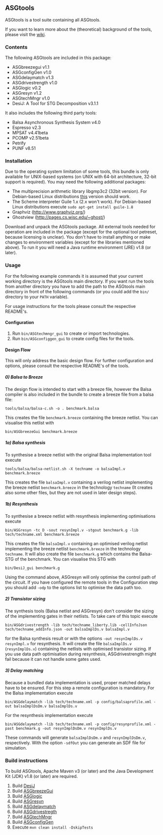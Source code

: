 ASGtools
--------

ASGtools is a tool suite containing all ASGtools.

If you want to learn more about the (theoretical) background of the tools, please visit the [wiki](https://github.com/hpiasg/asgtools/wiki).

### Contents ###

The following ASGtools are included in this package:

* ASGbreezegui v1.1
* ASGconfigGen v1.0
* ASGdelaymatch v1.3
* ASGdrivestrength v1.0
* ASGlogic v0.2
* ASGresyn v1.2
* ASGtechMngr v1.0
* DesiJ: A Tool for STG Decomposition v3.1.1

It also includes the following third party tools:

* Balsa Asynchronous Synthesis System v4.0
* Espresso v2.3
* MPSAT v4.41beta
* PCOMP v2.51beta
* Petrify
* PUNF v8.51

### Installation ###

Due to the operating system limitation of some tools, this bundle is only available for UNIX-based systems (on UNIX with 64-bit architecture, 32-bit support is required). You may need the following additional packages:

* The multiprecision arithmetic library libgmp3c2 (32bit version). For Debian-based Linux distributions [this](http://www.ubuntuupdates.org/package/core/precise/universe/base/libgmp3c2) version should work.
* The Scheme interpreter Guile 1.x (2.x won't work). For Debian-based Linux distributions execute `sudo apt-get install guile-1.8`
* Graphviz (http://www.graphviz.org/)
* Ghostview (http://pages.cs.wisc.edu/~ghost/)

Download and unpack the ASGtools package. All external tools needed for operation are included in the package (except for the optional tool petreset, because licensing is unclear). You don't have to install anything or make changes to environment variables (except for the libraries mentioned above). To run it you will need a Java runtime environment (JRE) v1.8 (or later).

### Usage ###

For the following example commands it is assumed that your current working directory is the ASGtools main directory. If you want run the tools from another directory you have to add the path to the ASGtools main directory in front of the following commands (or you could add the `bin/` directory to your `PATH` variable).

For usage instructions for the tools please consult the respective README's.

#### Configuration ####

1. Run `bin/ASGtechmngr_gui` to create or import technologies.
2. Run `bin/ASGconfiggen_gui` to create config files for the tools.

#### Design Flow ####

This will only address the basic design flow. For further configuration and options, please consult the respective README's of the tools.

##### 0) Balsa to Breeze #####

The design flow is intended to start with a breeze file, however the Balsa compiler is also included in the bundle to create a breeze file from a balsa file:

	tools/balsa/balsa-c.sh -o . benchmark.balsa
	
This creates the file `benchmark.breeze` containing the breeze netlist. You can visualise this netlist with

	bin/ASGbreezeGui benchmark.breeze 

##### 1a) Balsa synthesis #####

To synthesise a breeze netlist with the original Balsa implementation tool execute

	tools/balsa/balsa-netlist.sh -X techname -o balsaImpl.v benchmark.breeze
	
This creates the file `balsaImpl.v` containing a verilog netlist implementing the breeze netlist `benchmark.breeze` in the technology `techname` (It creates also some other files, but they are not used in later design steps).

##### 1b) Resynthesis #####

To synthesise a breeze netlist with resynthesis implementing optimisations execute

	bin/ASGresyn -tc D -sout resynImpl.v -stgout benchmark.g -lib tech/techname.xml benchmark.breeze
	 
This creates the file `balsaImpl.v` containing an optimised verilog netlist implementing the breeze netlist `benchmark.breeze` in the technology `techname`. It will also create the file `benchmark.g` which contains the Balsa-STG of the benchmark. You can visualise this STG with

	bin/DesiJ_gui benchmark.g  

Using the command above, ASGresyn will only optimise the control path of the circuit. If you have configured the remote tools in the Configuration step you should add `-odp` to the options list to optimise the data path too. 

##### 2) Transistor sizing #####

The synthesis tools (Balsa netlist and ASGresyn) don't consider the sizing of the implementing gates in their netlists. To take care of this topic execute

	bin/ASGdrivestrength -lib tech/techname_liberty.lib -cellInfoJson tech/techname_addInfo.json -out balsaImplDs.v balsaImpl.v
	
for the Balsa synthesis result or with the options `-out resynImplDs.v resynImpl.v` for resynthesis. It will create the file `balsaImplDs.v` (`resynImplDs.v`) containing the netlists with optimised transistor sizing. If you use data path optimisation during resynthesis, ASGdrivestrength might fail because it can not handle some gates used.

##### 3) Delay matching #####

Because a bundled data implementation is used, proper matched delays have to be ensured. For this step a remote configuration is mandatory. For the Balsa implementation execute

	bin/ASGdelaymatch -lib tech/techname.xml -p config/balsaprofile.xml -out balsaImplDsDm.v balsaImplDs.v
	
For the resynthesis implementation execute

	bin/ASGdelaymatch -lib tech/techname.xml -p config/resynprofile.xml -past benchmark.g -out resynImplDsDm.v resynImplDs.v

These commands will generate `balsaImplDsDm.v` and `resynImplDsDm.v`, respectively. With the option `-sdfOut` you can generate an SDF file for simulation.

### Build instructions ###

To build ASGtools, Apache Maven v3 (or later) and the Java Development Kit (JDK) v1.8 (or later) are required.

1. Build [DesiJ](https://github.com/hpiasg/desij)
2. Build [ASGbreezeGui](https://github.com/hpiasg/asgbreezegui)
3. Build [ASGlogic](https://github.com/hpiasg/asglogic)
4. Build [ASGresyn](https://github.com/hpiasg/asgresyn)
5. Build [ASGdelaymatch](https://github.com/hpiasg/asgdelaymatch)
6. Build [ASGdrivestregth](https://github.com/hpiasg/asgdrivestrength)
7. Build [ASGtechMngr](https://github.com/hpiasg/asgtechmngr)
8. Build [ASGconfigGen](https://github.com/hpiasg/asgconfiggen)
9. Execute `mvn clean install -DskipTests`